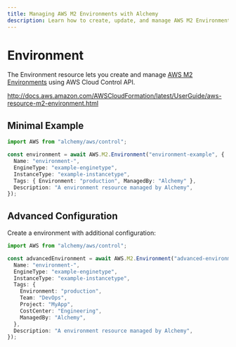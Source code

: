 ```yaml
---
title: Managing AWS M2 Environments with Alchemy
description: Learn how to create, update, and manage AWS M2 Environments using Alchemy Cloud Control.
---
```


# Environment

The Environment resource lets you create and manage [AWS M2 Environments](https://docs.aws.amazon.com/m2/latest/userguide/) using AWS Cloud Control API.

http://docs.aws.amazon.com/AWSCloudFormation/latest/UserGuide/aws-resource-m2-environment.html

## Minimal Example

```ts
import AWS from "alchemy/aws/control";

const environment = await AWS.M2.Environment("environment-example", {
  Name: "environment-",
  EngineType: "example-enginetype",
  InstanceType: "example-instancetype",
  Tags: { Environment: "production", ManagedBy: "Alchemy" },
  Description: "A environment resource managed by Alchemy",
});
```

## Advanced Configuration

Create a environment with additional configuration:

```ts
import AWS from "alchemy/aws/control";

const advancedEnvironment = await AWS.M2.Environment("advanced-environment", {
  Name: "environment-",
  EngineType: "example-enginetype",
  InstanceType: "example-instancetype",
  Tags: {
    Environment: "production",
    Team: "DevOps",
    Project: "MyApp",
    CostCenter: "Engineering",
    ManagedBy: "Alchemy",
  },
  Description: "A environment resource managed by Alchemy",
});
```

